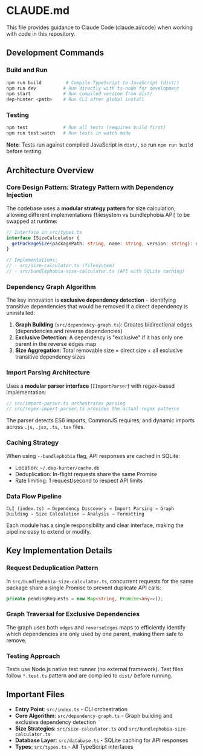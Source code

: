 # CLAUDE.md

This file provides guidance to Claude Code (claude.ai/code) when working with code in this repository.

## Development Commands

### Build and Run
```bash
npm run build         # Compile TypeScript to JavaScript (dist/)
npm run dev          # Run directly with ts-node for development
npm start            # Run compiled version from dist/
dep-hunter <path>    # Run CLI after global install
```

### Testing
```bash
npm test             # Run all tests (requires build first)
npm run test:watch   # Run tests in watch mode
```

**Note**: Tests run against compiled JavaScript in `dist/`, so run `npm run build` before testing.

## Architecture Overview

### Core Design Pattern: Strategy Pattern with Dependency Injection

The codebase uses a **modular strategy pattern** for size calculation, allowing different implementations (filesystem vs bundlephobia API) to be swapped at runtime:

```typescript
// Interface in src/types.ts
interface ISizeCalculator {
  getPackageSize(packagePath: string, name: string, version: string): number | Promise<number>;
}

// Implementations:
// - src/size-calculator.ts (filesystem)
// - src/bundlephobia-size-calculator.ts (API with SQLite caching)
```

### Dependency Graph Algorithm

The key innovation is **exclusive dependency detection** - identifying transitive dependencies that would be removed if a direct dependency is uninstalled:

1. **Graph Building** (`src/dependency-graph.ts`): Creates bidirectional edges (dependencies and reverse dependencies)
2. **Exclusive Detection**: A dependency is "exclusive" if it has only one parent in the reverse edges map
3. **Size Aggregation**: Total removable size = direct size + all exclusive transitive dependency sizes

### Import Parsing Architecture

Uses a **modular parser interface** (`IImportParser`) with regex-based implementation:

```typescript
// src/import-parser.ts orchestrates parsing
// src/regex-import-parser.ts provides the actual regex patterns
```

The parser detects ES6 imports, CommonJS requires, and dynamic imports across `.js`, `.jsx`, `.ts`, `.tsx` files.

### Caching Strategy

When using `--bundlephobia` flag, API responses are cached in SQLite:
- Location: `~/.dep-hunter/cache.db`
- Deduplication: In-flight requests share the same Promise
- Rate limiting: 1 request/second to respect API limits

### Data Flow Pipeline

```
CLI (index.ts) → Dependency Discovery → Import Parsing → Graph Building → Size Calculation → Analysis → Formatting
```

Each module has a single responsibility and clear interface, making the pipeline easy to extend or modify.

## Key Implementation Details

### Request Deduplication Pattern
In `src/bundlephobia-size-calculator.ts`, concurrent requests for the same package share a single Promise to prevent duplicate API calls:

```typescript
private pendingRequests = new Map<string, Promise<any>>();
```

### Graph Traversal for Exclusive Dependencies
The graph uses both `edges` and `reverseEdges` maps to efficiently identify which dependencies are only used by one parent, making them safe to remove.

### Testing Approach
Tests use Node.js native test runner (no external framework). Test files follow `*.test.ts` pattern and are compiled to `dist/` before running.

## Important Files

- **Entry Point**: `src/index.ts` - CLI orchestration
- **Core Algorithm**: `src/dependency-graph.ts` - Graph building and exclusive dependency detection
- **Size Strategies**: `src/size-calculator.ts` and `src/bundlephobia-size-calculator.ts`
- **Database Layer**: `src/database.ts` - SQLite caching for API responses
- **Types**: `src/types.ts` - All TypeScript interfaces